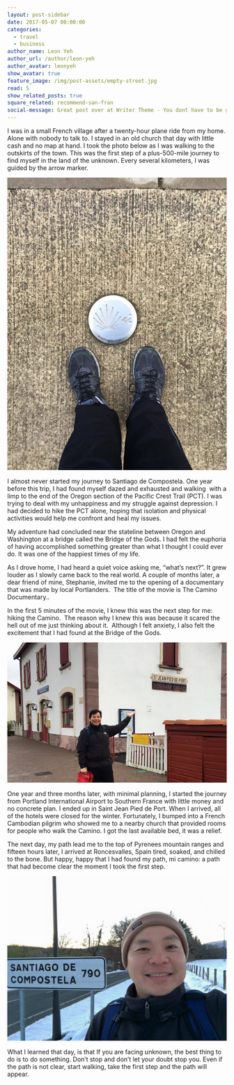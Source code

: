 ```yaml
---
layout: post-sidebar
date: 2017-05-07 00:00:00
categories:
  - travel
  - business
author_name: Leon Yeh
author_url: /author/leon-yeh
author_avatar: leonyeh
show_avatar: true
feature_image: /img/post-assets/empty-street.jpg
read: 5
show_related_posts: true
square_related: recommend-san-fran
social-message: Great post over at Writer Theme - You dont have to be great to get started
---
```



I was in a small French village after a twenty-hour plane ride from my home. Alone with nobody to talk to. I stayed in an old church that day with little cash and no map at hand. I took the photo below as I was walking to the outskirts of the town. This was the first step of a plus-500-mile journey to find myself in the land of the unknown. Every several kilometers, I was guided by the arrow marker.

![](/uploads/versions/camino_marker---x----720-960x---.jpg)

I almost never started my journey to Santiago de Compostela. One year before this trip, I had found myself dazed and exhausted and walking  with a limp to the end of the Oregon section of the Pacific Crest Trail (PCT). I was trying to deal with my unhappiness and my struggle against depression. I had decided to hike the PCT alone, hoping that isolation and physical activities would help me confront and heal my issues.

My adventure had concluded near the stateline between Oregon and Washington at a bridge called the Bridge of the Gods. I had felt the euphoria of having accomplished something greater than what I thought I could ever do. It was one of the happiest times of my life.

As I drove home, I had heard a quiet voice asking me, “what’s next?”. It grew louder as I slowly came back to the real world. A couple of months later, a dear friend of mine, Stephanie, invited me to the opening of a documentary that was made by local Portlanders.  The title of the movie is The Camino Documentary..

In the first 5 minutes of the movie, I knew this was the next step for me: hiking the Camino.  The reason why I knew this was because it scared the hell out of me just thinking about it.  Although I felt anxiety, I also felt the excitement that I had found at the Bridge of the Gods.

![](/uploads/versions/stjean---x----960-614x---.jpg)

One year and three months later, with minimal planning, I started the journey from Portland International Airport to Southern France with little money and no concrete plan. I ended up in Saint Jean Pied de Port. When I arrived, all of the hotels were closed for the winter. Fortunately, I bumped into a French Cambodian pilgrim who showed me to a nearby church that provided rooms for people who walk the Camino. I got the last available bed, it was a relief.

The next day, my path lead me to the top of Pyrenees mountain ranges and fifteen hours later, I arrived at Roncesvalles, Spain tired, soaked, and chilled to the bone. But happy, happy that I had found my path, mi camino: a path that had become clear the moment I took the first step.

![](/uploads/versions/roncevalles---x----960-720x---.jpg)

What I learned that day, is that If you are facing unknown, the best thing to do is to do something. Don’t stop and don’t let your doubt stop you. Even if the path is not clear, start walking, take the first step and the path will appear.
